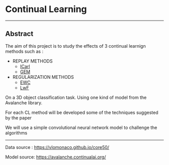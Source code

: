 # Continual Learning

---
## Abstract
The aim of this project is to study the effects of 3 continual learnign methods such as :
- REPLAY METHODS
    -   [ICarl](https://avalanche-api.continualai.org/en/v0.5.0/generated/avalanche.training.ICaRL.html#avalanche.training.ICaRL)
    -   [GEM](https://avalanche-api.continualai.org/en/v0.5.0/generated/avalanche.training.GEM.html#avalanche.training.GEM)
- REGULARIZATION METHODS
    -   [EWC](https://avalanche-api.continualai.org/en/v0.5.0/generated/avalanche.training.EWC.html#avalanche.training.EWC) 
    -   [LwF](https://avalanche-api.continualai.org/en/v0.5.0/generated/avalanche.training.LwF.html#avalanche.training.LwF
    )   

On a 3D object classification task.
Using one kind of model from the Avalanche library.

For each CL method will be developed some of the techniques suggested by the paper

We will use a simple convolutional neural network model to challenge the algorithms 



---

Data source : https://vlomonaco.github.io/core50/

Model source: https://avalanche.continualai.org/